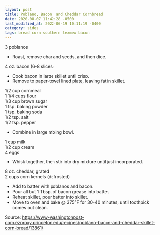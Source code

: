 ```yaml
---
layout: post
title: Poblano, Bacon, and Cheddar Cornbread
date: 2020-08-07 11:42:28 -0500
last_modified_at: 2022-06-19 10:11:19 -0400
category: sides
tags: bread corn southern texmex bacon
---
```

3 poblanos  

  * Roast, remove char and seeds, and then dice.

4 oz. bacon (6-8 slices)  

  * Cook bacon in large skillet until crisp.
  * Remove to paper-towel lined plate, leaving fat in skillet.

1/2 cup cornmeal  
1 1/4 cups flour  
1/3 cup brown sugar  
1 tsp. baking powder  
1 tsp. baking soda  
1/2 tsp. salt  
1/2 tsp. pepper  

  * Combine in large mixing bowl.

1 cup milk  
1/2 cup cream  
4 eggs  

  * Whisk together, then stir into dry mixture until just incorporated.

8 oz. cheddar, grated  
2 cups corn kernels (defrosted)  

  * Add to batter with poblanos and bacon.
  * Pour all but 1 Tbsp. of bacon grease into batter.
  * Reheat skillet, pour batter into skillet.
  * Move to oven and bake @ 375°F for 30-40 minutes, until toothpick comes out clean.

Source: <https://www-washingtonpost-com.ezproxy.princeton.edu/recipes/poblano-bacon-and-cheddar-skillet-corn-bread/13861/>
